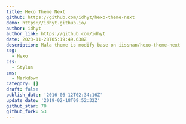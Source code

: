 ```yaml
---
title: Hexo Theme Next
github: https://github.com/idhyt/hexo-theme-next
demo: https://idhyt.github.io/
author: idhyt
author_link: https://github.com/idhyt
date: 2023-11-28T05:19:49.638Z
description: Mala theme is modify base on iissnan/hexo-theme-next
ssg:
  - Hexo
css:
  - Stylus
cms:
  - Markdown
category: []
draft: false
publish_date: '2016-06-12T02:34:16Z'
update_date: '2019-02-18T09:52:32Z'
github_star: 70
github_fork: 53
---
```

